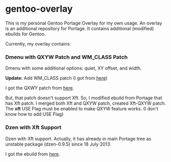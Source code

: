 gentoo-overlay
==============

This is my personal Gentoo Portage Overlay for my own usage.
An overlay is an additional repository for Portage. It contains
additional (modified) ebuilds for Gentoo.

Currently, my overlay contains:
### Dmenu with QXYW Patch and WM_CLASS Patch
Dmenu with some additional options: quiet, XY offset, and width.

**Update:** Add WM_CLASS patch (I got from [here](https://bbs.archlinux.org/viewtopic.php?pid=563279))

I got the QXWY patch from [here](https://github.com/baskerville/dmenu_qxyw).


But, that patch doesn't support Xft. So, I modified ebuild from Portage
that has Xft patch. I merged both Xft and QXYW patch, created Xft-QXYW patch.
The **xft** USE Flag must be enabled to make QXYW feature works.
(I don't know how to add USE Flag)

### Dzen with Xft Support
Dzen with Xft support. Actually, it has already in main Portage tree
as unstable package (dzen-0.9.5) since 18 July 2013.

I got the ebuild from [here](https://github.com/ojima-h/my-overlays).
